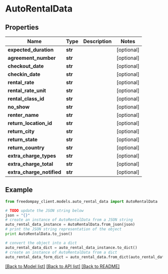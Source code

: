 # AutoRentalData


## Properties
Name | Type | Description | Notes
------------ | ------------- | ------------- | -------------
**expected_duration** | **str** |  | [optional] 
**agreement_number** | **str** |  | [optional] 
**checkout_date** | **str** |  | [optional] 
**checkin_date** | **str** |  | [optional] 
**rental_rate** | **str** |  | [optional] 
**rental_rate_unit** | **str** |  | [optional] 
**rental_class_id** | **str** |  | [optional] 
**no_show** | **str** |  | [optional] 
**renter_name** | **str** |  | [optional] 
**return_location_id** | **str** |  | [optional] 
**return_city** | **str** |  | [optional] 
**return_state** | **str** |  | [optional] 
**return_country** | **str** |  | [optional] 
**extra_charge_types** | **str** |  | [optional] 
**extra_charge_total** | **str** |  | [optional] 
**extra_charge_notified** | **str** |  | [optional] 

## Example

```python
from freedompay_client.models.auto_rental_data import AutoRentalData

# TODO update the JSON string below
json = "{}"
# create an instance of AutoRentalData from a JSON string
auto_rental_data_instance = AutoRentalData.from_json(json)
# print the JSON string representation of the object
print AutoRentalData.to_json()

# convert the object into a dict
auto_rental_data_dict = auto_rental_data_instance.to_dict()
# create an instance of AutoRentalData from a dict
auto_rental_data_form_dict = auto_rental_data.from_dict(auto_rental_data_dict)
```
[[Back to Model list]](../README.md#documentation-for-models) [[Back to API list]](../README.md#documentation-for-api-endpoints) [[Back to README]](../README.md)


